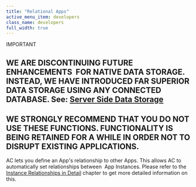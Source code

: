 ```yaml
---
title: "Relational Apps"
active_menu_item: developers
class_name: developers
full_width: true
---
```



IMPORTANT

## WE ARE DISCONTINUING FUTURE ENHANCEMENTS  FOR NATIVE DATA STORAGE. INSTEAD, WE HAVE INTRODUCED FAR SUPERIOR DATA STORAGE USING ANY CONNECTED DATABASE. See: [Server Side Data Storage](../../../data-storage/server-side-data-storage/index.htm)

## WE STRONGLY RECOMMEND THAT YOU DO NOT USE THESE FUNCTIONS. FUNCTIONALITY IS BEING RETAINED FOR A WHILE IN ORDER NOT TO DISRUPT EXISTING APPLICATIONS.

AC lets you define an App's relationship to other Apps. This allows AC to automatically set relationships between  App Instances. Please refer to the [Instance Relationships in Detail](../data-storage-management/instance-relationships-in-detail/index.htm) chapter to get more detailed information on this.

